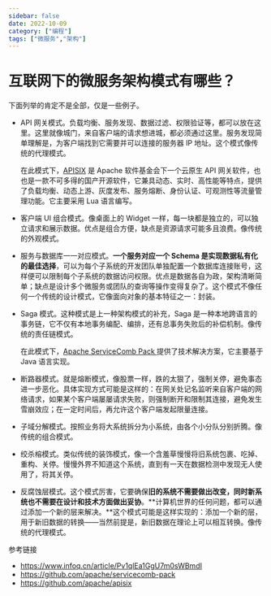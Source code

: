 ```yaml
---
sidebar: false
date: 2022-10-09
category: ["编程"] 
tags: ["微服务","架构"]
---
```


# 互联网下的微服务架构模式有哪些？

下面列举的肯定不是全部，仅是一些例子。

<!-- more -->

- API 网关模式。负载均衡、服务发现、数据过滤、权限验证等，都可以放在这里。这里就像城门，来自客户端的请求想进城，都必须通过这里。服务发现简单理解是，为客户端找到它需要并可以连接的服务器 IP 地址。这个模式像传统的代理模式。
  
  在此模式下，[APISIX](https://github.com/apache/apisix) 是 Apache 软件基金会下一个云原生 API 网关软件，也也是一款不可多得的国产开源软件，它兼具动态、实时、高性能等特点，提供了负载均衡、动态上游、灰度发布、服务熔断、身份认证、可观测性等流量管理功能。它主要采用 Lua 语言编写。
- 客户端 UI 组合模式。像桌面上的 Widget 一样，每一块都是独立的，可以独立请求和展示数据。优点是组合方便，缺点是资源请求可能多且浪费。像传统的外观模式。
- 服务与数据库一一对应模式。**一个服务对应一个 Schema 是实现数据私有化的最佳选择**，可以为每个子系统的开发团队单独配置一个数据库连接账号，这样便可以限制每个子系统的数据访问权限。优点是数据各自为政，架构清晰简单；缺点是设计多个微服务或团队的查询等操作变得复杂了。这个模式不像任何一个传统的设计模式，它像面向对象的基本特征之一：封装。
- Saga 模式。这种模式是上一种架构模式的补充，Saga 是一种本地跨语言的事务链，它不仅有本地事务编配、编排，还有总事务失败后的补偿机制。像传统的责任链模式。
  
  在此模式下，[Apache ServiceComb Pack ](https://github.com/apache/servicecomb-pack)提供了技术解决方案，它主要基于 Java 语言实现。
- 断路器模式。就是熔断模式，像股票一样，跌的太狠了，强制关停，避免事态进一步恶化。具体实现方式可能是这样的：在网关处记名监听来自客户端的网络请求，如果某个客户端屡屡请求失败，则强制断开和限制其连接，避免发生雪崩效应；在一定时间后，再允许这个客户端发起限量连接。
- 子域分解模式。按照业务将大系统拆分为小系统，由各个小分队分别折腾。像传统的组合模式。
- 绞杀榕模式。类似传统的装饰模式，像一个含羞草慢慢将旧系统包裹、吃掉、重构、关停。慢慢外界不知道这个系统，直到有一天在数据检测中发现无人使用了，将其关停。
- 反腐蚀层模式。这个模式厉害，它要确保**旧的系统不需要做出改变，同时新系统也不需要在设计和技术方面做出妥协**。**计算机世界的任何问题，都可以通过添加一个新的层来解决。**这个模式可能是这样实现的：添加一个新的层，用于新旧数据的转换——当然前提是，新旧数据在理论上可以相互转换。像传统的代理模式。

参考链接

- https://www.infoq.cn/article/Pv1qlEa1GgU7m0sWBmdI
- https://github.com/apache/servicecomb-pack
- https://github.com/apache/apisix
